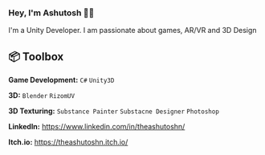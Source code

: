 ### Hey, I'm Ashutosh 👋🏽 

I'm a Unity Developer. I am passionate about games, AR/VR and 3D Design

## 📦 Toolbox

**Game Development:** `C#` `Unity3D`
 
**3D:** `Blender` `RizomUV`

**3D Texturing:** `Substance Painter` `Substacne Designer` `Photoshop` 

**LinkedIn:** https://www.linkedin.com/in/theashutoshn/

**Itch.io:** https://theashutoshn.itch.io/
